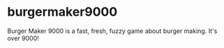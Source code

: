 # burgermaker9000
Burger Maker 9000 is a fast, fresh, fuzzy game about burger making. It's over 9000!

